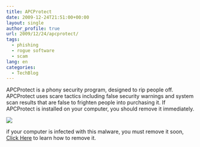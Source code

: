 ```yaml
---
title: APCProtect
date: 2009-12-24T21:51:00+00:00
layout: single
author_profile: true
url: 2009/12/24/apcprotect/
tags:
  - phishing
  - rogue software
  - scam
lang: en
categories: 
  - TechBlog
---
```

APCProtect is a phony security program, designed to rip people off. APCProtect uses scare tactics including false security warnings and system scan results that are false to frighten people into purchasing it. If APCProtect is installed on your computer, you should remove it immediately.

[![](http://2.bp.blogspot.com/_vaUVXcmC3OI/SzPa9T6jQkI/AAAAAAAAAgI/lc2S1cCYzVk/s400/APCProtect_GUI.jpg)](http://2.bp.blogspot.com/_vaUVXcmC3OI/SzPa9T6jQkI/AAAAAAAAAgI/lc2S1cCYzVk/s1600-h/APCProtect_GUI.jpg)

if your computer is infected with this malware, you must remove it soon, [Click Here](/2011/01/02/malware-removal-guide-for-Windows/) to learn how to remove it.